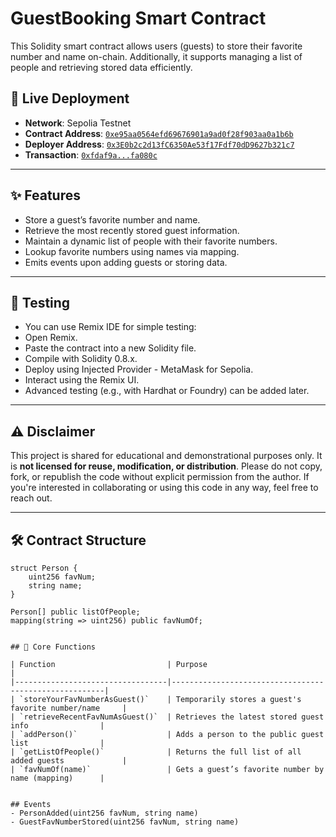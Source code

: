 # GuestBooking Smart Contract

This Solidity smart contract allows users (guests) to store their favorite number and name on-chain. Additionally, it supports managing a list of people and retrieving stored data efficiently.

## 🚀 Live Deployment

- **Network**: Sepolia Testnet  
- **Contract Address**: [`0xe95aa0564efd69676901a9ad0f28f903aa0a1b6b`](https://sepolia.etherscan.io/address/0xe95aa0564efd69676901a9ad0f28f903aa0a1b6b)  
- **Deployer Address**: [`0x3E0b2c2d13fC6350Ae53f17Fdf70dD9627b321c7`](https://sepolia.etherscan.io/address/0x3E0b2c2d13fC6350Ae53f17Fdf70dD9627b321c7)  
- **Transaction**: [`0xfdaf9a...fa080c`](https://sepolia.etherscan.io/tx/0xfdaf9adb37e3a222188b3c929171fbaac5296267d4d3a31ce5e614bbb6fa080c)

---

## ✨ Features

- Store a guest’s favorite number and name.
- Retrieve the most recently stored guest information.
- Maintain a dynamic list of people with their favorite numbers.
- Lookup favorite numbers using names via mapping.
- Emits events upon adding guests or storing data.

---

## 🧪 Testing
- You can use Remix IDE for simple testing:
- Open Remix.
- Paste the contract into a new Solidity file.
- Compile with Solidity 0.8.x.
- Deploy using Injected Provider - MetaMask for Sepolia.
- Interact using the Remix UI.
- Advanced testing (e.g., with Hardhat or Foundry) can be added later.

---

## ⚠️ Disclaimer
This project is shared for educational and demonstrational purposes only.
It is **not licensed for reuse, modification, or distribution**. Please do not copy, fork, or republish the code without explicit permission from the author.
If you're interested in collaborating or using this code in any way, feel free to reach out.

---

## 🛠️ Contract Structure

```solidity
struct Person {
    uint256 favNum;
    string name;
}

Person[] public listOfPeople;
mapping(string => uint256) public favNumOf;


## 🔧 Core Functions

| Function                         | Purpose                                               |
|----------------------------------|-------------------------------------------------------|
| `storeYourFavNumberAsGuest()`    | Temporarily stores a guest's favorite number/name     |
| `retrieveRecentFavNumAsGuest()`  | Retrieves the latest stored guest info                |
| `addPerson()`                    | Adds a person to the public guest list                |
| `getListOfPeople()`              | Returns the full list of all added guests             |
| `favNumOf(name)`                 | Gets a guest’s favorite number by name (mapping)      |


## Events
- PersonAdded(uint256 favNum, string name)
- GuestFavNumberStored(uint256 favNum, string name)
